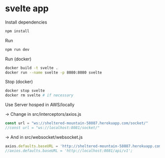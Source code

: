 # svelte app

Install dependencies
```bash
npm install
```

Run
```bash
npm run dev
```

Run (docker)

```bash
docker build -t svelte .
docker run --name svelte -p 8080:8080 svelte
```

Stop (docker)

```bash
docker stop svelte
docker rm svelte # if necessary
```

Use Server hosped in AWS/locally

-> Change in src/interceptors/axios.js
```js
const url = "ws://sheltered-mountain-58087.herokuapp.com/socket/"
//const url = "ws://localhost:8081/socket/"
```

-> And in src/websocket/websocket.js
```js
axios.defaults.baseURL = 'http://sheltered-mountain-58087.herokuapp.com/api/v1';
//axios.defaults.baseURL = 'http://localhost:8081/api/v1';
```
